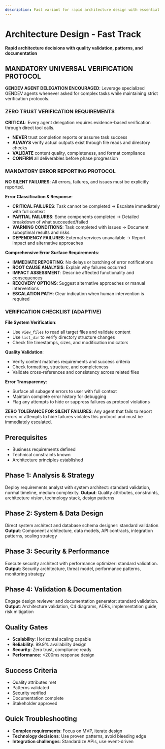 ```yaml
---
description: Fast variant for rapid architecture design with essential quality attributes and validation
---
```


# Architecture Design - Fast Track

**Rapid architecture decisions with quality validation, patterns, and documentation**

## MANDATORY UNIVERSAL VERIFICATION PROTOCOL

**GENDEV AGENT DELEGATION ENCOURAGED**: Leverage specialized GENDEV agents whenever asked for complex tasks while maintaining strict verification protocols.

### ZERO TRUST VERIFICATION REQUIREMENTS
**CRITICAL**: Every agent delegation requires evidence-based verification through direct tool calls.
- **NEVER** trust completion reports or assume task success
- **ALWAYS** verify actual outputs exist through file reads and directory checks
- **VALIDATE** content quality, completeness, and format compliance
- **CONFIRM** all deliverables before phase progression

### MANDATORY ERROR REPORTING PROTOCOL
**NO SILENT FAILURES**: All errors, failures, and issues must be explicitly reported.

**Error Classification & Response**:
- **CRITICAL FAILURES**: Task cannot be completed → Escalate immediately with full context
- **PARTIAL FAILURES**: Some components completed → Detailed breakdown of what succeeded/failed
- **WARNING CONDITIONS**: Task completed with issues → Document suboptimal results and risks
- **DEPENDENCY FAILURES**: External services unavailable → Report impact and alternative approaches

**Comprehensive Error Surface Requirements**:
- **IMMEDIATE REPORTING**: No delays or batching of error notifications
- **ROOT CAUSE ANALYSIS**: Explain why failures occurred
- **IMPACT ASSESSMENT**: Describe affected functionality and consequences
- **RECOVERY OPTIONS**: Suggest alternative approaches or manual interventions
- **ESCALATION PATH**: Clear indication when human intervention is required

### VERIFICATION CHECKLIST (ADAPTIVE)
**File System Verification**:
- Use `view_files` to read all target files and validate content
- Use `list_dir` to verify directory structure changes
- Check file timestamps, sizes, and modification indicators

**Quality Validation**:
- Verify content matches requirements and success criteria
- Check formatting, structure, and completeness
- Validate cross-references and consistency across related files

**Error Transparency**:
- Surface all subagent errors to user with full context
- Maintain complete error history for debugging
- Flag any attempts to hide or suppress failures as protocol violations

**ZERO TOLERANCE FOR SILENT FAILURES**: Any agent that fails to report errors or attempts to hide failures violates this protocol and must be immediately escalated.

## Prerequisites
- Business requirements defined
- Technical constraints known
- Architecture principles established

## Phase 1: Analysis & Strategy

Deploy requirements analyst with system architect: standard validation, normal timeline, medium complexity.
**Output**: Quality attributes, constraints, architecture vision, technology stack, design patterns

## Phase 2: System & Data Design

Direct system architect and database schema designer: standard validation.
**Output**: Component architecture, data models, API contracts, integration patterns, scaling strategy

## Phase 3: Security & Performance

Execute security architect with performance optimizer: standard validation.
**Output**: Security architecture, threat model, performance patterns, monitoring strategy

## Phase 4: Validation & Documentation

Engage design reviewer and documentation generator: standard validation.
**Output**: Architecture validation, C4 diagrams, ADRs, implementation guide, risk mitigation

## Quality Gates
- **Scalability**: Horizontal scaling capable
- **Reliability**: 99.9% availability design
- **Security**: Zero trust, compliance ready
- **Performance**: <200ms response design

## Success Criteria
- Quality attributes met
- Patterns validated
- Security verified
- Documentation complete
- Stakeholder approved

## Quick Troubleshooting
- **Complex requirements**: Focus on MVP, iterate design
- **Technology decisions**: Use proven patterns, avoid bleeding edge
- **Integration challenges**: Standardize APIs, use event-driven